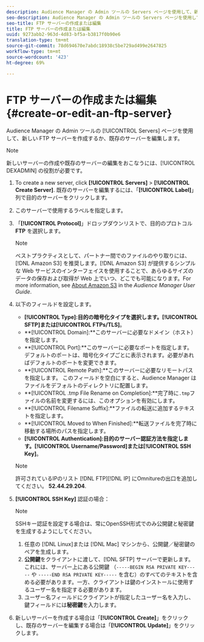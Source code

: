 ```yaml
---
description: Audience Manager の Admin ツールの Servers ページを使用して、新しい FTP サーバーを作成するか、既存のサーバーを編集します。
seo-description: Audience Manager の Admin ツールの Servers ページを使用して、新しい FTP サーバーを作成するか、既存のサーバーを編集します。
seo-title: FTP サーバーの作成または編集
title: FTP サーバーの作成または編集
uuid: 9273abb2-963d-4d83-bf5a-b3817f0b90e6
translation-type: tm+mt
source-git-commit: 78d694670e7abdc18938c5be729ad499e2647825
workflow-type: tm+mt
source-wordcount: '423'
ht-degree: 69%

---
```



# FTP サーバーの作成または編集 {#create-or-edit-an-ftp-server}

Audience Manager の Admin ツールの [!UICONTROL Servers] ページを使用して、新しい FTP サーバーを作成するか、既存のサーバーを編集します。

>[!NOTE]
>
>新しいサーバーの作成や既存のサーバーの編集をおこなうには、[!UICONTROL DEXADMIN] の役割が必要です。

1. To create a new server, click **[!UICONTROL Servers]** > **[!UICONTROL Create Server]**. 既存のサーバーを編集するには、「**[!UICONTROL Label]**」列で目的のサーバーをクリックします。
1. このサーバーで使用するラベルを指定します。
1. 「**[!UICONTROL Protocol]**」ドロップダウンリストで、目的のプロトコル **FTP** を選択します。

   >[!NOTE]
   >
   >ベストプラクティスとして、パートナー間でのファイルのやり取りには、[!DNL Amazon S3] を推奨します。[!DNL Amazon S3] が提供するシンプルな Web サービスのインターフェイスを使用することで、あらゆるサイズのデータの保存および取得が Web 上でいつ、どこでも可能になります。For more information, see [About Amazon S3](https://docs.adobe.com/content/help/en/audience-manager/user-guide/reference/amazon-s3.html) in the *Audience Manager User Guide*.

1. 以下のフィールドを設定します。

   * **[!UICONTROL Type]:**目的の暗号化タイプを選択します。**[!UICONTROL SFTP]**または&#x200B;**[!UICONTROL FTPs/TLS]**。
   * **[!UICONTROL Domain]:**このサーバーに必要なドメイン（ホスト）を指定します。
   * **[!UICONTROL Port]:**このサーバーに必要なポートを指定します。 デフォルトのポートは、暗号化タイプごとに表示されます。必要があればデフォルトのポートを変更できます。
   * **[!UICONTROL Remote Path]:**このサーバーに必要なリモートパスを指定します。 このフィールドを空白にすると、Audience Manager はファイルをデフォルトのディレクトリに配置します。
   * **[!UICONTROL .tmp File Rename on Completion]:**完了時に`.tmp`ファイルの名前を変更するには、このオプションを有効にします。
   * **[!UICONTROL Filename Suffix]:**ファイルの転送に追加するテキストを指定します。
   * **[!UICONTROL Moved to When Finished]:**転送ファイルを完了時に移動する場所のパスを指定します。
   * **[!UICONTROL Authentication]:**目的のサーバー認証方法を指定します。**[!UICONTROL Username/Password]**または&#x200B;**[!UICONTROL SSH Key]**。
   >[!NOTE]
   >
   >許可されているIPのリスト [!DNL FTP][!DNL IP] にOmnitureの出口を追加してください。 **52.44.29.204**.

1. **[!UICONTROL SSH Key]** 認証の場合：
   >[!NOTE]
   >
   >SSHキー認証を設定する場合は、常にOpenSSH形式でのみ公開鍵と秘密鍵を生成するようにしてください。
   1. 任意の [!DNL Linux]または [!DNL Mac] マシンから、公開鍵／秘密鍵のペアを生成します。
   1. **公開鍵**&#x200B;をクライアントに渡して、[!DNL SFTP] サーバーで更新します。これには、サーバー上にある公開鍵 （`-----BEGIN RSA PRIVATE KEY-----` や `-----END RSA PRIVATE KEY-----` を含む）のすべてのテキストを含める必要があります。一方、クライアントは鍵のインストールに使用するユーザー名を指定する必要があります。
   1. ユーザー名フィールドにクライアントが指定したユーザー名を入力し、鍵フィールドには&#x200B;**秘密鍵**&#x200B;を入力します。
1. 新しいサーバーを作成する場合は「**[!UICONTROL Create]**」をクリックし、既存のサーバーを編集する場合は「**[!UICONTROL Update]**」をクリックします。

